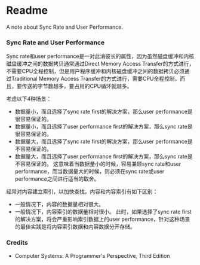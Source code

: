 # Readme
A note about Sync Rate and User Performance.

### Sync Rate and User Performance

Sync rate和user performance是一对此消彼长的属性，因为虽然磁盘缓冲和内核磁盘缓冲之间的数据拷贝通常通过Direct Memory Access Transfer的方式进行，不需要CPU全程控制，但是用户程序缓冲和内核磁盘缓冲之间的数据拷贝必须通过Traditional Memory Access Transfer的方式进行，需要CPU全程控制，而且，要传送的字节数越多，要占用的CPU循环就越多。

考虑以下4种场景：
- 数据量小，而且选择了sync rate first的解决方案，那么user performance是很容易保证的。
- 数据量小，而且选择了user performance first的解决方案，那么sync rate是很容易保证的。
- 数据量大，而且选择了sync rate first的解决方案，那么user performance是不容易保证的。
- 数据量大，而且选择了user performance first的解决方案，那么sync rate是不容易保证的。
这意味着当数据量小的时候，容易兼顾sync rate和user performance，而当数据量大的时候，则必须在sync rate或user performance之间进行适当的取舍。

经常对内容建立索引，以加快查找，内容和内容索引有如下区别：
- 一般情况下，内容的数据量相对很大。
- 一般情况下，内容索引的数据量相对很小。
此时，如果选择了sync rate first的解决方案，将会严重影响索引数据上的user performance，针对这种场景的最佳实践是将内容索引数据和内容数据分开存储。

### Credits
- Computer Systems: A Programmer's Perspective, Third Edition
